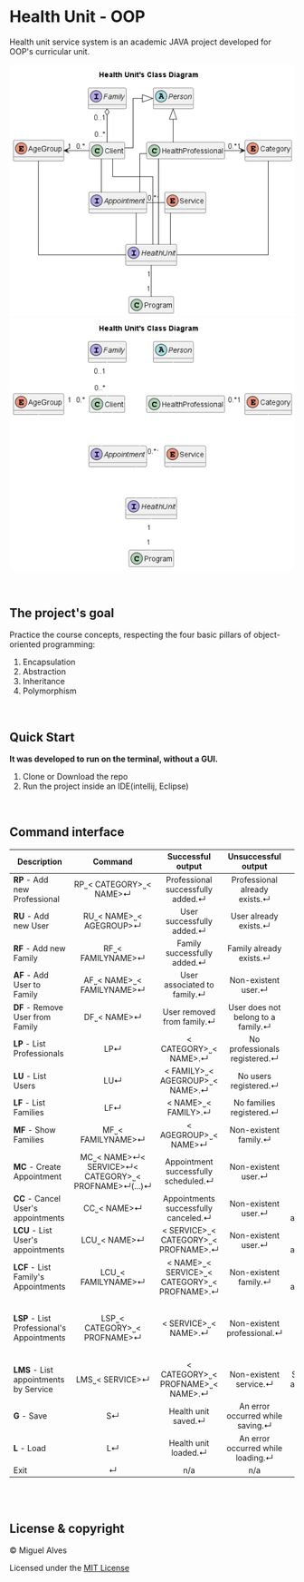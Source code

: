 # Health Unit - OOP
Health unit service system is an academic JAVA project developed for OOP's curricular unit. 

![Class Diagram](./docs/HealthUnit_classDiagram.png#gh-light-mode-only)
![Class Diagram](./docs/HealthUnit_classDiagram-dark.png#gh-dark-mode-only)

<br>

## The project's goal 
Practice the course concepts, respecting the four basic pillars of object-oriented programming:
1. Encapsulation
2. Abstraction
3. Inheritance
4. Polymorphism

<br>

## Quick Start
**It was developed to run on the terminal, without a GUI.**
1. Clone or Download the repo
2. Run the project inside an IDE(intellij, Eclipse)

<br>

## Command interface

| Description                                |                       Command                        |              Successful output               |        Unsuccessful output         |                     Unsuccessful output 2                     |  Unsuccessful output 3   |
|--------------------------------------------|:----------------------------------------------------:|:--------------------------------------------:|:----------------------------------:|:-------------------------------------------------------------:|:------------------------:|
| **RP**  - Add new Professional             |               RP˽< CATEGORY>˽< NAME>↵                |      Professional successfully added.↵       |   Professional already exists.↵    |                    Non-existent category.↵                    |           n/a            |
| **RU**  - Add new User                     |               RU˽< NAME>˽< AGEGROUP>↵                |          User successfully added.↵           |       User already exists.↵        |                   Non-existent age group.↵                    |           n/a            |
| **RF**  - Add new Family                   |                  RF˽< FAMILYNAME>↵                   |         Family successfully added.↵          |      Family already exists.↵       |                              n/a                              |           n/a            |
| **AF**  - Add User to Family               |              AF˽< NAME>˽< FAMILYNAME>↵               |         User associated to family.↵          |        Non-existent user.↵         |                     Non-existent family.↵                     | User belongs to family.↵ |
| **DF**  - Remove User from Family          |                     DF˽< NAME>↵                      |          User removed from family.↵          | User does not belong to a family.↵ |                      Non-existent user.↵                      |           n/a            |
| **LP**  - List Professionals               |                         LP↵                          |            < CATEGORY>˽< NAME>.↵             |   No professionals registered.↵    |                              n/a                              |           n/a            |
| **LU**  - List Users                       |                         LU↵                          |       < FAMILY>˽< AGEGROUP>˽< NAME>.↵        |       No users registered.↵        |                              n/a                              |           n/a            |
| **LF**  - List Families                    |                         LF↵                          |             < NAME>˽< FAMILY>.↵              |      No families registered.↵      |                              n/a                              |           n/a            |
| **MF**  - Show Families                    |                  MF˽< FAMILYNAME>↵                   |             < AGEGROUP>˽< NAME>↵             |       Non-existent family.↵        |                              n/a                              |           n/a            |
| **MC**  - Create Appointment               | MC˽< NAME>↵< SERVICE>↵< CATEGORY>˽< PROFNAME>↵(...)↵ |     Appointment successfully scheduled.↵     |        Non-existent user.↵         |                    Non-existent service.↵                     | Non-existent category.↵  |
| **CC**  - Cancel User's appointments       |                     CC˽< NAME>↵                      |     Appointments successfully canceled.↵     |        Non-existent user.↵         |             User has no scheduled appointments.↵              |           n/a            |
| **LCU** - List User's appointments         |                     LCU˽< NAME>↵                     |     < SERVICE>˽< CATEGORY>˽< PROFNAME>.↵     |        Non-existent user.↵         |             User has no scheduled appointments.↵              |           n/a            |
| **LCF** - List Family's Appointments       |                  LCU˽< FAMILYNAME>↵                  | < NAME>˽< SERVICE>˽< CATEGORY>˽< PROFNAME>.↵ |       Non-existent family.↵        |            Family has no scheduled appointments.↵             |           n/a            |
| **LSP** - List Professional's Appointments |             LSP˽< CATEGORY>˽< PROFNAME>↵             |             < SERVICE>˽< NAME>.↵             |    Non-existent professional.↵     | Health professional has no scheduled appointments scheduled.↵ |           n/a            |
| **LMS** - List appointments by Service     |                   LMS˽< SERVICE>↵                    |      < CATEGORY>˽< PROFNAME>˽< NAME>.↵       |       Non-existent service.↵       |                Service without appointments.↵                 |           n/a            |
| **G**   - Save                             |                          S↵                          |             Health unit saved.↵              |  An error occurred while saving.↵  |                              n/a                              |           n/a            |
| **L**   - Load                             |                          L↵                          |             Health unit loaded.↵             | An error occurred while loading.↵  |                              n/a                              |           n/a            |
| Exit                                       |                          ↵                           |                     n/a                      |                n/a                 |                              n/a                              |           n/a            |

<br>
<br>

## License & copyright
© Miguel Alves

Licensed under the [MIT License](LICENSE)
